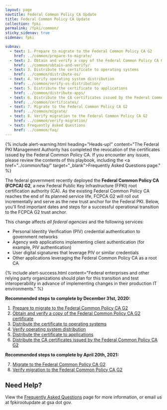 ```yaml
---
layout: page
navtitle: Federal Common Policy CA Update
title: Federal Common Policy CA Update
collection: fpki
permalink: /fpki/common/
sticky_sidenav: true
sidenav: fpki

subnav:
  - text: 1. Prepare to migrate to the Federal Common Policy CA G2
    href: ../common/prepare-to-migrate/
  - text: 2. Obtain and verify a copy of the Federal Common Policy CA G2 certificate
    href: ../common/obtain-and-verify/
  - text: 3. Distribute the certificate to operating systems
    href: ../common/distribute-os/
  - text: 4. Verify operating system distribution
    href: ../common/verify-os-distribution/
  - text: 5. Distribute the certificate to applications
    href: ../common/distribute-apps/
  - text: 6. Distribute the CA certificates issued by the Federal Common Policy CA G2
    href: ../common/certificates/
  - text: 7. Migrate to the Federal Common Policy CA G2
    href: ../common/migrate/
  - text: 8. Verify migration to the Federal Common Policy CA G2
    href: ../common/verify-migration/
  - text: Frequently Asked Questions
    href: ../common/faq/
---
```


{% include alert-warning.html heading="Heads-up!" content="The Federal PKI Management Authority has completed the revocation of the certificates issued by the Federal Common Policy CA.  If you encounter any issues, please review the contents of this playbook, including the <a href=\"../common/faq/\" target=\"_blank\">Frequently Asked Questions</a> page." %} 

The federal government recently deployed the **Federal Common Policy CA (FCPCA) G2**, a new Federal Public Key Infrastructure (FPKI) root certification authority (CA). As the existing Federal Common Policy CA reaches the end of its planned service life, FCPCA G2 will roll out incrementally and serve as the new trust anchor for the Federal PKI. Below, you'll find important dates and steps for a successful operational transition to the FCPCA G2 trust anchor.

This change affects *all federal agencies* and the following services:

- Personal Identity Verification (PIV) credential authentication to government networks
- Agency web applications implementing client authentication (for example, PIV authentication)
- User digital signatures that leverage PIV or similar credentials
- Other applications leveraging the Federal Common Policy CA as a root CA

{% include alert-success.html content="Federal enterprises and other relying party organizations should plan for this transition and test interoperability in advance of implementing changes in their production IT environments." %} 

**Recommended steps to complete by December 31st, 2020:**

<ol>
   <li><a href="../common/prepare-to-migrate/">Prepare to migrate to the Federal Common Policy CA G2</a></li>
   <li><a href="../common/obtain-and-verify/">Obtain and verify a copy of the Federal Common Policy CA G2 certificate</a></li>
   <li><a href="../common/distribute-os/">Distribute the certificate to operating systems</a></li>
   <li><a href="../common/verify-os-distribution/">Verify operating system distribution</a></li>
   <li><a href="../common/distribute-apps/">Distribute the certificate to applications</a></li>
   <li><a href="../common/certificates/">Distribute the CA certificates issued by the Federal Common Policy CA G2</a></li>
</ol>
    
**Recommended steps to complete by April 20th, 2021:**

<ol>
   <li value="7"><a href="../common/migrate/">Migrate to the Federal Common Policy CA G2</a></li>
   <li value="8"><a href="../common/verify-migration/">Verify migration to the Federal Common Policy CA G2</a></li>
</ol>

## Need Help?

View the [Frequently Asked Questions](../common/faq/) page for more information, or email us at fpkirootupdate at gsa dot gov.



